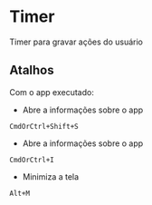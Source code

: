# Timer
Timer para gravar ações do usuário

## Atalhos
Com o app executado:
- Abre a informações sobre o app
```
CmdOrCtrl+Shift+S 
```
- Abre a informações sobre o app
```
CmdOrCtrl+I       
```
- Minimiza a tela
```             
Alt+M
```              
